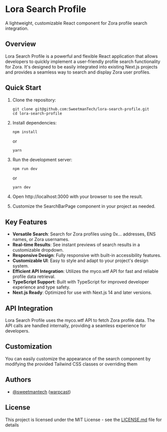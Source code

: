 # Lora Search Profile

A lightweight, customizable React component for Zora profile search integration.

## Overview

Lora Search Profile is a powerful and flexible React application that allows developers to quickly implement a user-friendly profile search functionality for Zora. It's designed to be easily integrated into existing Next.js projects and provides a seamless way to search and display Zora user profiles.

## Quick Start

1. Clone the repository:

   ```
   git clone git@github.com:SweetmanTech/lora-search-profile.git
   cd lora-search-profile
   ```

2. Install dependencies:

   ```
   npm install
   ```

   or

   ```
   yarn
   ```

3. Run the development server:

   ```bash
   npm run dev
   ```

   or

   ```
   yarn dev
   ```

4. Open http://localhost:3000 with your browser to see the result.
5. Customize the SearchBarPage component in your project as needed.

## Key Features

- **Versatile Search**: Search for Zora profiles using 0x... addresses, ENS names, or Zora usernames.
- **Real-time Results**: See instant previews of search results in a customizable dropdown.
- **Responsive Design**: Fully responsive with built-in accessibility features.
- **Customizable UI**: Easy to style and adapt to your project's design system.
- **Efficient API Integration**: Utilizes the myco.wtf API for fast and reliable profile data retrieval.
- **TypeScript Support**: Built with TypeScript for improved developer experience and type safety.
- **Next.js Ready**: Optimized for use with Next.js 14 and later versions.

## API Integration

Lora Search Profile uses the myco.wtf API to fetch Zora profile data. The API calls are handled internally, providing a seamless experience for developers.

## Customization

You can easily customize the appearance of the search component by modifying the provided Tailwind CSS classes or overriding them

## Authors

- [@sweetmantech](https://github.com/sweetmantech) ([warpcast](https://warpcast.com/sweetman-eth))

## License

This project is licensed under the MIT License - see the [LICENSE.md](LICENSE.md) file for details
